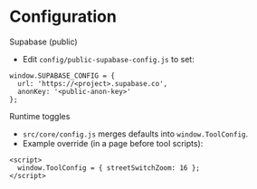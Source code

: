 # Configuration

Supabase (public)
- Edit `config/public-supabase-config.js` to set:
```
window.SUPABASE_CONFIG = {
  url: 'https://<project>.supabase.co',
  anonKey: '<public-anon-key>'
};
```

Runtime toggles
- `src/core/config.js` merges defaults into `window.ToolConfig`.
- Example override (in a page before tool scripts):
```
<script>
  window.ToolConfig = { streetSwitchZoom: 16 };
</script>
```
